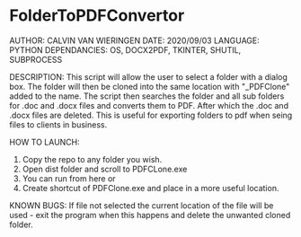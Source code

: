 # FolderToPDFConvertor
AUTHOR: CALVIN VAN WIERINGEN
DATE: 2020/09/03
LANGUAGE: PYTHON
DEPENDANCIES: OS, DOCX2PDF, TKINTER, SHUTIL, SUBPROCESS

DESCRIPTION:
This script will allow the user to select a folder with a dialog box. 
The folder will then be cloned into the same location with "_PDFClone" added to the name. 
The script then searches the folder and all sub folders for .doc and .docx files and converts them to PDF. 
After which the .doc and .docx files are deleted. 
This is useful for exporting folders to pdf when seing files to clients in business.

HOW TO LAUNCH:
1. Copy the repo to any folder you wish.
2. Open dist folder and scroll to PDFCLone.exe
3. You can run from here or
4. Create shortcut of PDFClone.exe and place in a more useful location.

KNOWN BUGS:
If file not selected the current location of the file will be used - exit the program when this happens and delete the unwanted cloned folder.

